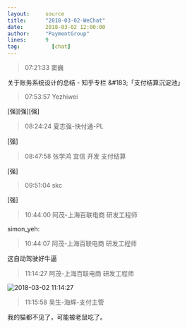 ```yaml
---
layout:     source 
title:      "2018-03-02-WeChat"
date:       2018-03-02 12:00:00
author:     "PaymentGroup"
lines:      9 
tag:		  [chat]
---
```

> 07:21:33  窦巍  
   
关于账务系统设计的总结 - 知乎专栏 &amp;#183;「支付结算沉淀池」  
   
> 07:53:57  Yezhiwei  
   
[强][强][强]  
   
> 08:24:24  夏志强-快付通-PL  
   
[强]  
   
> 08:47:58  张学鸿 宜信 开发 支付结算   
   
[强]  
   
> 09:51:04  skc  
   
[强]  
   
> 10:44:00  阿茂-上海百联电商 研发工程师   
   
simon_yeh:  
   
> 10:44:07  阿茂-上海百联电商 研发工程师   
   
这自动驾驶好牛逼  
   
> 11:14:27  阿茂-上海百联电商 研发工程师   
   
![2018-03-02 11:14:27](http://static.cocolian.org/img/20180302_111427.png) 
   
> 11:15:58  吴生-海辉-支付主管  
   
我的猫都不见了，可能被老鼠吃了。  
   
